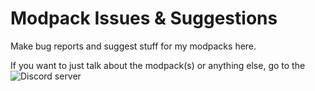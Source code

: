 # Modpack Issues & Suggestions
Make bug reports and suggest stuff for my modpacks here.

If you want to just talk about the modpack(s) or anything else, go to the ![Discord server](https://discord.gg/ZNTt4YkY5W)
